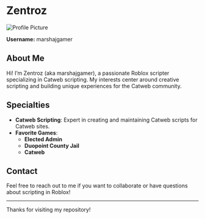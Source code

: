 # Zentroz

![Profile Picture](https://i.pinimg.com/originals/42/8c/e4/428ce49fcf8035705de447437852fa17.jpg)  

**Username:** marshajgamer

## About Me

Hi! I’m Zentroz (aka marshajgamer), a passionate Roblox scripter specializing in Catweb scripting. My interests center around creative scripting and building unique experiences for the Catweb community.

## Specialties

- **Catweb Scripting**: Expert in creating and maintaining Catweb scripts for Catweb sites.
- **Favorite Games**:
  - **Elected Admin**
  - **Duopoint County Jail**
  - **Catweb**

## Contact

Feel free to reach out to me if you want to collaborate or have questions about scripting in Roblox!

---

Thanks for visiting my repository!
